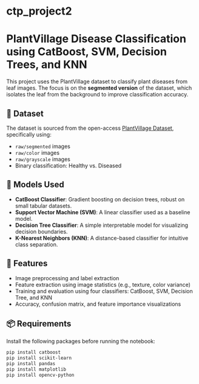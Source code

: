 # ctp_project2
# PlantVillage Disease Classification using CatBoost, SVM, Decision Trees, and KNN

This project uses the PlantVillage dataset to classify plant diseases from leaf images. The focus is on the **segmented version** of the dataset, which isolates the leaf from the background to improve classification accuracy.

## 🌱 Dataset

The dataset is sourced from the open-access [PlantVillage Dataset](https://github.com/spMohanty/PlantVillage-Dataset), specifically using:

- `raw/segmented` images
- `raw/color` images
- `raw/grayscale` images
- Binary classification: Healthy vs. Diseased

## 🧠 Models Used

- **CatBoost Classifier**: Gradient boosting on decision trees, robust on small tabular datasets.
- **Support Vector Machine (SVM)**: A linear classifier used as a baseline model.
- **Decision Tree Classifier**: A simple interpretable model for visualizing decision boundaries.
- **K-Nearest Neighbors (KNN)**: A distance-based classifier for intuitive class separation.

## 🧰 Features

- Image preprocessing and label extraction
- Feature extraction using image statistics (e.g., texture, color variance)
- Training and evaluation using four classifiers: CatBoost, SVM, Decision Tree, and KNN
- Accuracy, confusion matrix, and feature importance visualizations

## 📦 Requirements

Install the following packages before running the notebook:

```bash
pip install catboost
pip install scikit-learn
pip install pandas
pip install matplotlib
pip install opencv-python
